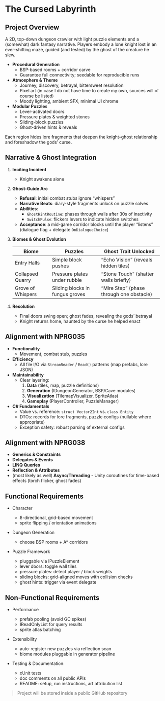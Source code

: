 # The Cursed Labyrinth

## Project Overview  
A 2D, top-down dungeon crawler with light puzzle elements and a (somewhat) dark fantasy narrative. Players embody a lone knight lost in an ever-shifting maze, guided (and tested) by the ghost of the creature he slew.

- **Procedural Generation**
  - BSP-based rooms + corridor carve
  - Guarantee full connectivity; seedable for reproducible runs 
- **Atmosphere & Theme** 
  - Journey, discovery, betrayal, bittersweet resolution 
  - Pixel art (in case I do not have time to create my own, sources will of course be listed)
  - Moody lighting, ambient SFX, minimal UI chrome 
- **Modular Puzzles** 
  - Lever-activated doors 
  - Pressure plates & weighted stones 
  - Sliding-block puzzles 
  - Ghost-driven hints & reveals 

Each region hides lore fragments that deepen the knight–ghost relationship and foreshadow the gods’ curse.

## Narrative & Ghost Integration  
1. **Inciting Incident** 
   - Knight awakens alone
2. **Ghost-Guide Arc** 
   - **Refusal**: initial combat stubs ignore “whispers” 
   - **Narrative Beats**: diary-style fragments unlock on puzzle solves 
   - **Abilities**: 
     - `GhostHintRoutine`: phases through walls after 30s of inactivity 
     - `SwitchPulse`: flickers levers to indicate hidden switches 
   - **Acceptance**: a mid-game corridor blocks until the player “listens” (dialogue flag + delegate `OnDialogueChoice`) 
3. **Biomes & Ghost Evolution** 

   | Biome               | Puzzles                          | Ghost Trait Unlocked              |
   |---------------------|----------------------------------|-----------------------------------|
   | Entry Halls         | Simple block pushes              | “Echo Vision” (reveals hidden tiles) |
   | Collapsed Quarry    | Pressure plates under rubble     | “Stone Touch” (shatter walls briefly) |
   | Grove of Whispers   | Sliding blocks in fungus groves  | “Mire Step” (phase through one obstacle) |

4. **Resolution** 
   - Final doors swing open; ghost fades, revealing the gods’ betrayal 
   - Knight returns home, haunted by the curse he helped enact 

## Alignment with NPRG035  
- **Functionality** 
  - Movement, combat stub, puzzles 
- **Efficiency** 
  - All file I/O via `StreamReader` / `Read()` patterns (map prefabs, lore JSON) 
- **Maintainability** 
  - Clear layering: 
    1. **Data** (tiles, map, puzzle definitions) 
    2. **Generation** (IDungeonGenerator, BSP/Cave modules) 
    3. **Visualization** (TilemapVisualizer, SpriteAtlas) 
    4. **Gameplay** (PlayerController, PuzzleManager) 
- **C# Fundamentals** 
  - Value vs. reference: `struct Vector2Int` vs. `class Entity` 
  - DTOs: records for lore fragments, puzzle configs (nullable where appropriate) 
  - Exception safety: robust parsing of external configs 

## Alignment with NPRG038  
- **Generics & Constraints** 
- **Delegates & Events**
- **LINQ Queries**
- **Reflection & Attributes**
- (most likely as well) **Async/Threading** - Unity coroutines for time-based effects (torch flicker, ghost fades)

## Functional Requirements
- Character
    - 8-directional, grid-based movement
    - sprite flipping / orientation animations

- Dungeon Generation
    - choose BSP rooms + A* corridors

- Puzzle Framework
    - pluggable via IPuzzleElement
    - lever doors: toggle wall tiles
    - pressure plates: detect player / block weights
    - sliding blocks: grid-aligned moves with collision checks
    - ghost hints: trigger via event delegate
    
## Non-Functional Requirements
- Performance
    - prefab pooling (avoid GC spikes)
    - IReadOnlyList<T> for query results
    - sprite atlas batching

- Extensibility
    - auto-register new puzzles via reflection scan
    - biome modules pluggable in generator pipeline

- Testing & Documentation
    - xUnit tests
    - doc comments on all public APIs
    - README: setup, run instructions, art attribution list
    
>Project will be stored inside a public GitHub repository
